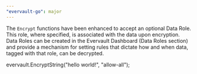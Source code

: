 ```yaml
---
"evervault-go": major
---
```


The `Encrypt` functions have been enhanced to accept an optional Data Role. This role, where specified, is associated with the data upon encryption. Data Roles can be created in the Evervault Dashboard (Data Roles section) and provide a mechanism for setting rules that dictate how and when data, tagged with that role, can be decrypted.

evervault.EncryptString("hello world!", "allow-all");
